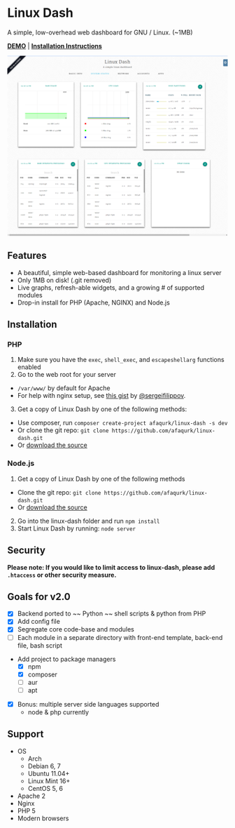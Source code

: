 # Linux Dash

A simple, low-overhead web dashboard for GNU / Linux. (~1MB)

[**DEMO**](http://linuxdash.afaqtariq.com) | [**Installation Instructions**](#installation)

![Linux Dash screenshot](https://raw.githubusercontent.com/afaqurk/screenshots/master/linux-dash/system-status-full.png)

## Features
* A beautiful, simple web-based dashboard for monitoring a linux server
* Only 1MB on disk! (.git removed)
* Live graphs, refresh-able widgets, and a growing # of supported modules
* Drop-in install for PHP (Apache, NGINX) and Node.js 

## Installation

### PHP
1. Make sure you have the `exec`, `shell_exec`, and `escapeshellarg` functions enabled
2. Go to the web root for your server 
  - `/var/www/` by default for Apache
  - For help with nginx setup, see [this gist](https://gist.github.com/sergeifilippov/8909839) by [@sergeifilippov](https://github.com/sergeifilippov).
3. Get a copy of Linux Dash by one of the following methods:
  - Use composer, run `composer create-project afaqurk/linux-dash -s dev`
  - Or clone the git repo: `git clone https://github.com/afaqurk/linux-dash.git`
  - Or [download the source](https://github.com/afaqurk/linux-dash/archive/master.zip)

### Node.js
1. Get a copy of Linux Dash by one of the following methods
  - Clone the git repo: `git clone https://github.com/afaqurk/linux-dash.git`
  - Or [download the source](https://github.com/afaqurk/linux-dash/archive/master.zip)
2. Go into the linux-dash folder and run `npm install`
3. Start Linux Dash by running: `node server`

## Security
**Please note: If you would like to limit access to linux-dash, please add
`.htaccess` or other security measure.**

## Goals for v2.0
- [x] Backend ported to ~~ Python ~~ shell scripts & python from PHP
- [x] Add config file
- [x] Segregate core code-base and modules
- [ ] Each module in a separate directory with front-end template, back-end file, bash script
- Add project to package managers
  - [x] npm
  - [x] composer
  - [ ] aur
  - [ ] apt
- [x] Bonus: multiple server side languages supported
  - node & php currently

## Support
* OS
    * Arch
    * Debian 6, 7
    * Ubuntu 11.04+
    * Linux Mint 16+
    * CentOS 5, 6
* Apache 2
* Nginx
* PHP 5
* Modern browsers
